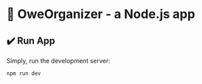 # 🚀 OweOrganizer - a Node.js app

## ✔️ Run App

Simply, run the development server:

```bash
npm run dev
```
